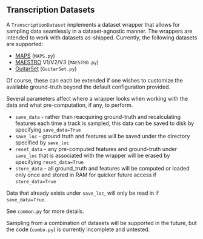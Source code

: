 ## Transcription Datasets
A ```TranscriptionDataset``` implements a dataset wrapper that allows for sampling data seamlessly in a dataset-agnostic manner.
The wrappers are intended to work with datasets as-shipped.
Currently, the following datasets are supported:
- [MAPS](https://www.tsi.telecom-paristech.fr/aao/en/2010/07/08/maps-database-a-piano-database-for-multipitch-estimation-and-automatic-transcription-of-music/) (```MAPS.py```)
- [MAESTRO](https://magenta.tensorflow.org/datasets/maestro) V1/V2/V3 (```MAESTRO.py```)
- [GuitarSet](https://guitarset.weebly.com/) (```GuitarSet.py```)
 
Of course, these can each be extended if one wishes to customize the available ground-truth beyond the default configuration provided.

Several parameters affect where a wrapper looks when working with the data and what pre-computation, if any, to perform. 
- ```save_data``` - rather than reacquiring ground-truth and recalculating features each time a track is sampled, this data can be saved to disk by specifying ```save_data=True```
- ```save_loc``` - ground truth and features will be saved under the directory specified by ```save_loc```
- ```reset_data``` - any pre-computed features and ground-truth under ```save_loc``` that is associated with the wrapper will be erased by specifying ```reset_data=True```
- ```store_data``` - all ground_truth and features will be computed or loaded only once and stored in RAM for quicker future access if ```store_data=True```

Data that already exists under ```save_loc```, will only be read in if ```save_data=True```.

See ```common.py``` for more details.

Sampling from a combination of datasets will be supported in the future, but the code (```combo.py```) is currently incomplete and untested.

